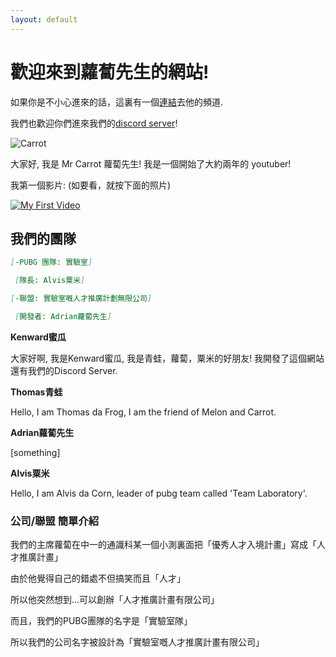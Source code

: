 ```yaml
---
layout: default
---
```


# 歡迎來到蘿蔔先生的網站!

如果你是不小心進來的話，這裏有一個[連結](https://www.youtube.com/channel/UCivFdElFMoozxWlNqQsyNUw)去他的頻道.

我們也歡迎你們進來我們的[discord server](https://discord.gg/UdNqmQfZcz)!

![Carrot](https://user-images.githubusercontent.com/77493028/104836657-65e48a00-58ea-11eb-8ea7-793a30b4cbc4.png)

大家好, 我是 Mr Carrot 蘿蔔先生! 我是一個開始了大約兩年的 youtuber!

我第一個影片:   (如要看，就按下面的照片)

[![My First Video](http://i3.ytimg.com/vi/7hEmZ3OV_s0/hqdefault.jpg)](https://www.youtube.com/watch?v=7hEmZ3OV_s0&t=4s)





## 我們的團隊

```md
[-PUBG 團隊: 實驗室]

 [隊長: Alvis粟米]
```
```md
[-聯盟: 實驗室嘅人才推廣計劃無限公司]

 [開發者: Adrian蘿蔔先生]
```




  **Kenward蜜瓜**
  
  大家好啊, 我是Kenward蜜瓜, 我是青蛙，蘿蔔，粟米的好朋友! 我開發了這個網站還有我們的Discord Server. 
  
  **Thomas青蛙**
  
  Hello, I am Thomas da Frog, I am the friend of Melon and Carrot.
  
  **Adrian蘿蔔先生**

 [something]
 
  **Alvis粟米**
  
  Hello, I am Alvis da Corn, leader of pubg team called 'Team Laboratory'.
  
  ### 公司/聯盟 簡單介紹
  
  我們的主席蘿蔔在中一的通識科某一個小測裏面把「優秀人才入境計畫」寫成「人才推廣計畫」
  
  由於他覺得自己的錯處不但搞笑而且「人才」
  
  所以他突然想到...可以創辦「人才推廣計畫有限公司」
  
  而且，我們的PUBG團隊的名字是「實驗室隊」
  
  所以我們的公司名字被設計為「實驗室嘅人才推廣計畫有限公司」


